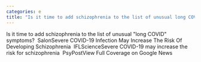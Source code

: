 ```yaml
---
categories: e
title: "Is it time to add schizophrenia to the list of unusual long COVID symptoms  Salon"
---
```

Is it time to add schizophrenia to the list of unusual "long COVID" symptoms?&nbsp;&nbsp;SalonSevere COVID-19 Infection May Increase The Risk Of Developing Schizophrenia&nbsp;&nbsp;IFLScienceSevere COVID-19 may increase the risk for schizophrenia&nbsp;&nbsp;PsyPostView Full Coverage on Google News